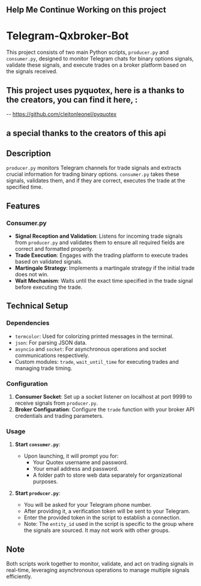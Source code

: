 ## Help Me Continue Working on this project

# Telegram-Qxbroker-Bot

This project consists of two main Python scripts, `producer.py` and `consumer.py`, designed to monitor Telegram chats for binary options signals, validate these signals, and execute trades on a broker platform based on the signals received.

## This project uses pyquotex, here is a thanks to the creators, you can find it here, :
--  https://github.com/cleitonleonel/pyquotex 
## a special thanks to the creators of this api

## Description

`producer.py` monitors Telegram channels for trade signals and extracts crucial information for trading binary options. `consumer.py` takes these signals, validates them, and if they are correct, executes the trade at the specified time.

## Features

### Consumer.py

- **Signal Reception and Validation**: Listens for incoming trade signals from `producer.py` and validates them to ensure all required fields are correct and formatted properly.
- **Trade Execution**: Engages with the trading platform to execute trades based on validated signals.
- **Martingale Strategy**: Implements a martingale strategy if the initial trade does not win.
- **Wait Mechanism**: Waits until the exact time specified in the trade signal before executing the trade.

## Technical Setup

### Dependencies

- `termcolor`: Used for colorizing printed messages in the terminal.
- `json`: For parsing JSON data.
- `asyncio` and `socket`: For asynchronous operations and socket communications respectively.
- Custom modules: `trade`, `wait_until_time` for executing trades and managing trade timing.

### Configuration

1. **Consumer Socket**: Set up a socket listener on localhost at port 9999 to receive signals from `producer.py`.
2. **Broker Configuration**: Configure the `trade` function with your broker API credentials and trading parameters.

### Usage

1. **Start `consumer.py`**:
   - Upon launching, it will prompt you for:
     - Your Quotex username and password.
     - Your email address and password.
     - A folder path to store web data separately for organizational purposes.

2. **Start `producer.py`**:
   - You will be asked for your Telegram phone number.
   - After providing it, a verification token will be sent to your Telegram.
   - Enter the provided token in the script to establish a connection.
   - Note: The `entity_id` used in the script is specific to the group where the signals are sourced. It may not work with other groups.

## Note

Both scripts work together to monitor, validate, and act on trading signals in real-time, leveraging asynchronous operations to manage multiple signals efficiently.
